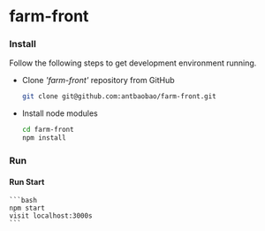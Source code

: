 # farm-front

### Install

Follow the following steps to get development environment running.

* Clone _'farm-front'_ repository from GitHub

  ```bash
  git clone git@github.com:antbaobao/farm-front.git
  ```

* Install node modules

   ```bash
   cd farm-front
   npm install
   ```

### Run

#### Run Start

    ```bash
    npm start
    visit localhost:3000s
    ```